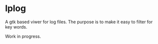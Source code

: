 lplog
=====

A gtk based viwer for log files.
The purpose is to make it easy to filter for key words.

Work in progress.
